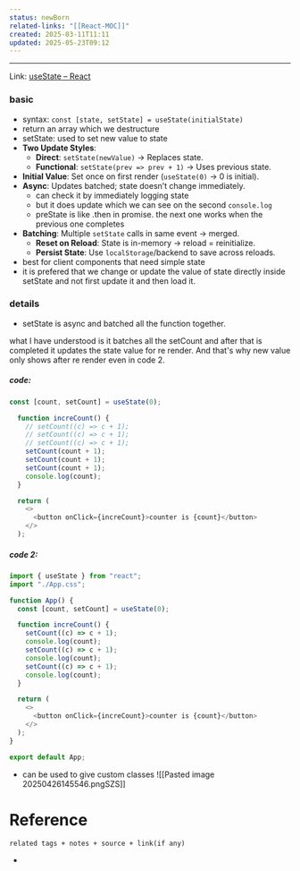 ```yaml
---
status: newBorn
related-links: "[[React-MOC]]"
created: 2025-03-11T11:11
updated: 2025-05-23T09:12
---
```

---

Link: [useState – React](https://react.dev/reference/react/useState#adding-state-to-a-component)

### basic

- syntax: `const [state, setState] = useState(initialState)`
- return an array which we destructure
- setState: used to set new value to state
- **Two Update Styles**:
    - **Direct**: `setState(newValue)` → Replaces state.
    - **Functional**: `setState(prev => prev + 1)` → Uses previous state.
- **Initial Value**: Set once on first render (`useState(0)` → 0 is initial).
- **Async**: Updates batched; state doesn’t change immediately.  
    - can check it by immediately logging state  
    - but it does update which we can see on the second `console.log`  
    - preState is like .then in promise. the next one works when the previous one completes
- **Batching**: Multiple `setState` calls in same event → merged.
    - **Reset on Reload**: State is in-memory → reload = reinitialize.
    - **Persist State**: Use `localStorage`/backend to save across reloads.
- best for client components that need simple state
- it is prefered that we change or update the value of state directly inside setState and not first update it and then load it.  


### details

- setState is async and batched all the function together. 

what I have understood is it batches all the setCount and after that is completed it updates the state value for re render. And that's why new value only shows after re render even in code 2.


##### code:
```javascript
const [count, setCount] = useState(0);

  function increCount() {
    // setCount((c) => c + 1);
    // setCount((c) => c + 1);
    // setCount((c) => c + 1);
    setCount(count + 1);
    setCount(count + 1);
    setCount(count + 1);
    console.log(count);
  }

  return (
    <>
      <button onClick={increCount}>counter is {count}</button>
    </>
  );
```

##### code 2: 

```javascript
import { useState } from "react";
import "./App.css";

function App() {
  const [count, setCount] = useState(0);

  function increCount() {
    setCount((c) => c + 1);
    console.log(count);
    setCount((c) => c + 1);
    console.log(count);
    setCount((c) => c + 1);
    console.log(count);
  }

  return (
    <>
      <button onClick={increCount}>counter is {count}</button>
    </>
  );
}

export default App;
```

- can be used to give custom classes
![[Pasted image 20250426145546.pngSZS]]

# Reference
`related tags + notes + source + link(if any)`
 

- 